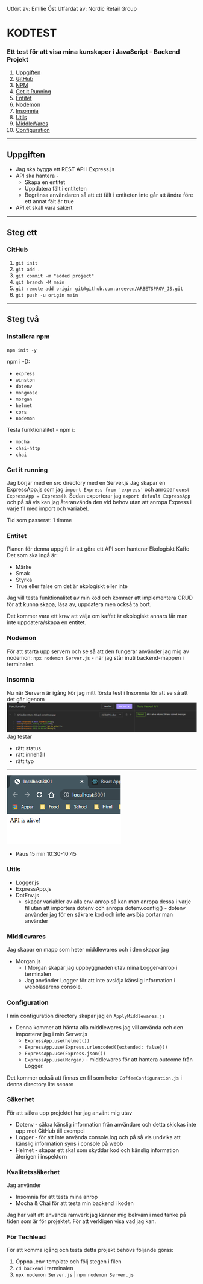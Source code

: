 Utfört av: Emilie Öst Utfärdat av: Nordic Retail Group

# KODTEST

### Ett test för att visa mina kunskaper i JavaScript - Backend Projekt

1. [Uppgiften](#uppgiften)
2. [GitHub](#github)
3. [NPM](#installera-npm)
4. [Get it Running](#get-it-running)
5. [Entitet](#entitet)
6. [Nodemon](#nodemon)
7. [Insomnia](#insomnia)
8. [Utils](#utils)
8. [MiddleWares](#middlewares)
9. [Configuration](#configuration)

---

## Uppgiften

- Jag ska bygga ett REST API i Express.js
- API ska hantera -
    - Skapa en entitet
    - Uppdatera fält i entiteten
    - Begränsa användaren så att ett fält i entiteten inte går att ändra före ett annat fält är true
- API:et skall vara säkert

---

## Steg ett

### GitHub

1. `git init`
2. `git add .`
3. `git commit -m "added project"`
4. `git branch -M main`
5. `git remote add origin git@github.com:areeven/ARBETSPROV_JS.git`
6. `git push -u origin main`

---

## Steg två

### Installera npm

`npm init -y`

npm i -D:

- `express`
- `winston`
- `dotenv`
- `mongoose`
- `morgan`
- `helmet`
- `cors`
- `nodemon`

Testa funktionalitet - npm i:

- `mocha`
- `chai-http`
- `chai`

### Get it running

Jag börjar med en src directory med en Server.js Jag skapar en ExpressApp.js som jag `import Express from 'express'` och
anropar `const ExpressApp = Express()`. Sedan exporterar jag `export default ExpressApp` och på så vis kan jag
återanvända den vid behov utan att anropa Express i varje fil med import och variabel.

Tid som passerat: 1 timme

### Entitet

Planen för denna uppgift är att göra ett API som hanterar Ekologiskt Kaffe Det som ska ingå är:

- Märke
- Smak
- Styrka
- True eller false om det är ekologiskt eller inte

Jag vill testa funktionalitet av min kod och kommer att implementera CRUD för att kunna skapa, läsa av, uppdatera men
också ta bort.

Det kommer vara ett krav att välja om kaffet är ekologiskt annars får man inte uppdatera/skapa en entitet.

### Nodemon

För att starta upp servern och se så att den fungerar använder jag mig av nodemon:
`npx nodemon Server.js` - när jag står inuti backend-mappen i terminalen.

### Insomnia

Nu när Servern är igång kör jag mitt första test i Insomnia för att se så att det går igenom
![insomnia](src/global/images/insomnia-alive.png)
Jag testar

- rätt status
- rätt innehåll
- rätt typ

---
![apiAlive](src/global/images/api-alive.png)

- Paus 15 min 10:30-10:45

### Utils

- Logger.js
- ExpressApp.js
- DotEnv.js
    - skapar variabler av alla env-anrop så kan man anropa dessa i varje fil utan att importera dotenv och anropa
      dotenv.config() - dotenv använder jag för en säkrare kod och inte avslöja portar man använder

### Middlewares

Jag skapar en mapp som heter middlewares och i den skapar jag

- Morgan.js
    - I Morgan skapar jag uppbyggnaden utav mina Logger-anrop i terminalen
    - Jag använder Logger för att inte avslöja känslig information i webbläsarens console.

### Configuration

I min configuration directory skapar jag en `ApplyMiddlewares.js`

- Denna kommer att hämta alla middlewares jag vill använda och den importerar jag i min Server.js
    - `ExpressApp.use(helmet())`
    - `ExpressApp.use(Express.urlencoded({extended: false}))`
    - `ExpressApp.use(Express.json())`
    - `ExpressApp.use(Morgan)` - middlewares för att hantera outcome från Logger.

Det kommer också att finnas en fil som heter `CoffeeConfiguration.js` i denna directory lite senare

### Säkerhet

För att säkra upp projektet har jag använt mig utav

- Dotenv - säkra känslig information från användare och detta skickas inte upp mot GitHub till exempel
- Logger - för att inte använda console.log och på så vis undvika att känslig information syns i console på webb
- Helmet - skapar ett skal som skyddar kod och känslig information återigen i inspektorn

### Kvalitetssäkerhet

Jag använder

- Insomnia för att testa mina anrop
- Mocha & Chai för att testa min backend i koden

Jag har valt att använda ramverk jag känner mig bekväm i med tanke på tiden som är för projektet. För att verkligen visa
vad jag kan.

### För Techlead

För att komma igång och testa detta projekt behövs följande göras:

1. Öppna .env-template och följ stegen i filen
2. `cd backend` i terminalen
3. `npx nodemon Server.js` | `npm nodemon Server.js`